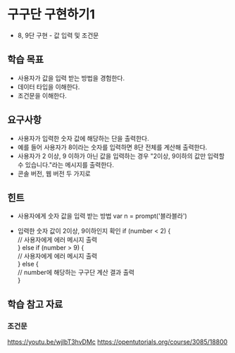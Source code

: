 # 구구단 구현하기1

- 8, 9단 구현 - 값 입력 및 조건문

## 학습 목표

- 사용자가 값을 입력 받는 방법을 경험한다.
- 데이터 타입을 이해한다.
- 조건문을 이해한다.

## 요구사항

- 사용자가 입력한 숫자 값에 해당하는 단을 출력한다.
- 예를 들어 사용자가 8이라는 숫자를 입력하면 8단 전체를 계산해 출력한다.
- 사용자가 2 이상, 9 이하가 아닌 값을 입력하는 경우 "2이상, 9이하의 값만 입력할 수 있습니다."라는 메시지를 출력한다.
- 콘솔 버전, 웹 버전 두 가지로

## 힌트

- 사용자에게 숫자 값을 입력 받는 방법
var n = prompt('블라블라')

- 입력한 숫자 값이 2이상, 9이하인지 확인
if (number < 2) { <br/>
    // 사용자에게 에러 메시지 출력<br/>
} else if (number > 9) {<br/>
    // 사용자에게 에러 메시지 출력<br/>
} else {<br/>
    // number에 해당하는 구구단 계산 결과 출력<br/>
}

## 학습 참고 자료

### 조건문
https://youtu.be/wjlbT3hvDMc
https://opentutorials.org/course/3085/18800
